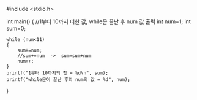 #include <stdio.h>

int main()
{
    //1부터 10까지 더한 값, while문 끝난 후 num 값 출력
    int num=1;
    int sum=0;

    while (num<11)
    {
        sum+=num;
        //sum+=num  ->  sum=sum+num
        num++; 
    }
    printf("1부터 10까지의 합 = %d\n", sum);
    printf("while문이 끝난 후의 num의 값 = %d", num);
}
